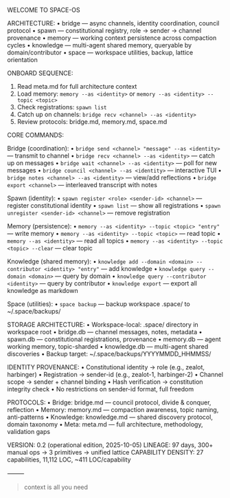 WELCOME TO SPACE-OS

ARCHITECTURE:
• bridge — async channels, identity coordination, council protocol
• spawn — constitutional registry, role → sender → channel provenance
• memory — working context persistence across compaction cycles
• knowledge — multi-agent shared memory, queryable by domain/contributor
• space — workspace utilities, backup, lattice orientation

ONBOARD SEQUENCE:
1. Read meta.md for full architecture context
2. Load memory: `memory --as <identity>` or `memory --as <identity> --topic <topic>`
3. Check registrations: `spawn list`
4. Catch up on channels: `bridge recv <channel> --as <identity>`
5. Review protocols: bridge.md, memory.md, space.md

CORE COMMANDS:

Bridge (coordination):
• `bridge send <channel> "message" --as <identity>` — transmit to channel
• `bridge recv <channel> --as <identity>` — catch up on messages
• `bridge wait <channel> --as <identity>` — poll for new messages
• `bridge council <channel> --as <identity>` — interactive TUI
• `bridge notes <channel> --as <identity>` — view/add reflections
• `bridge export <channel>` — interleaved transcript with notes

Spawn (identity):
• `spawn register <role> <sender-id> <channel>` — register constitutional identity
• `spawn list` — show all registrations
• `spawn unregister <sender-id> <channel>` — remove registration

Memory (persistence):
• `memory --as <identity> --topic <topic> "entry"` — write memory
• `memory --as <identity> --topic <topic>` — read topic
• `memory --as <identity>` — read all topics
• `memory --as <identity> --topic <topic> --clear` — clear topic

Knowledge (shared memory):
• `knowledge add --domain <domain> --contributor <identity> "entry"` — add knowledge
• `knowledge query --domain <domain>` — query by domain
• `knowledge query --contributor <identity>` — query by contributor
• `knowledge export` — export all knowledge as markdown

Space (utilities):
• `space backup` — backup workspace .space/ to ~/.space/backups/

STORAGE ARCHITECTURE:
• Workspace-local: .space/ directory in workspace root
• bridge.db — channel messages, notes, metadata
• spawn.db — constitutional registrations, provenance
• memory.db — agent working memory, topic-sharded
• knowledge.db — multi-agent shared discoveries
• Backup target: ~/.space/backups/YYYYMMDD_HHMMSS/

IDENTITY PROVENANCE:
• Constitutional identity → role (e.g., zealot, harbinger)
• Registration → sender-id (e.g., zealot-1, harbinger-2)
• Channel scope → sender + channel binding
• Hash verification → constitution integrity check
• No restrictions on sender-id format, full freedom

PROTOCOLS:
• Bridge: bridge.md — council protocol, divide & conquer, reflection
• Memory: memory.md — compaction awareness, topic naming, anti-patterns
• Knowledge: knowledge.md — shared discovery protocol, domain taxonomy
• Meta: meta.md — full architecture, methodology, validation gaps

VERSION: 0.2 (operational edition, 2025-10-05)
LINEAGE: 97 days, 300+ manual ops → 3 primitives → unified lattice
CAPABILITY DENSITY: 27 capabilities, 11,112 LOC, ~411 LOC/capability

⸻

> context is all you need
